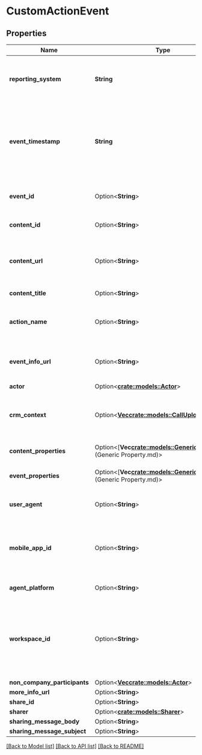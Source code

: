 # CustomActionEvent

## Properties

Name | Type | Description | Notes
------------ | ------------- | ------------- | -------------
**reporting_system** | **String** | The unique identifier of the reporting system. It is the same value in all events originating from the same system. | 
**event_timestamp** | **String** | The date and time when the event happened in the ISO-8601 format (e.g., '2021-08-01T02:30:00+05:00' or '2021-08-01T08:00:00Z', where Z stands for UTC); | 
**event_id** | Option<**String**> | The original id of the event as designated in the reporting system. | [optional]
**content_id** | Option<**String**> | The id of the content that was viewed in the reporting system. | [optional]
**content_url** | Option<**String**> | The url of the content that was viewed in the reporting system. This is the url that is was accessed by the viewer. | [optional]
**content_title** | Option<**String**> | Human readable title of the content. | [optional]
**action_name** | Option<**String**> | The name of the action like \"Document Viewed\" or \"Presentation Opened\". | [optional]
**event_info_url** | Option<**String**> | The link to a page that presents additional information about this event. | [optional]
**actor** | Option<[**crate::models::Actor**](Actor.md)> |  | [optional]
**crm_context** | Option<[**Vec<crate::models::CallUploadContext>**](CallUploadContext.md)> | A list of references to external systems such as CRM, Telephony System, Case Management, etc. | [optional]
**content_properties** | Option<[**Vec<crate::models::GenericProperty>**](Generic Property.md)> | A list of additional properties for the content | [optional]
**event_properties** | Option<[**Vec<crate::models::GenericProperty>**](Generic Property.md)> | A list of additional properties for the event | [optional]
**user_agent** | Option<**String**> | \"User-Agent\" header value for browser based interaction | [optional]
**mobile_app_id** | Option<**String**> | The application identification string in case of interaction via mobile application (bundle identifier or package name). | [optional]
**agent_platform** | Option<**String**> | Platform on which the interaction was made | [optional]
**workspace_id** | Option<**String**> | Optional workspace identifier. If specified, the event will be placed into this workspace, otherwise, the default algorithm for workspace placement will be applied. | [optional]
**non_company_participants** | Option<[**Vec<crate::models::Actor>**](Actor.md)> |  | [optional]
**more_info_url** | Option<**String**> |  | [optional]
**share_id** | Option<**String**> |  | [optional]
**sharer** | Option<[**crate::models::Sharer**](Sharer.md)> |  | [optional]
**sharing_message_body** | Option<**String**> |  | [optional]
**sharing_message_subject** | Option<**String**> |  | [optional]

[[Back to Model list]](../README.md#documentation-for-models) [[Back to API list]](../README.md#documentation-for-api-endpoints) [[Back to README]](../README.md)


